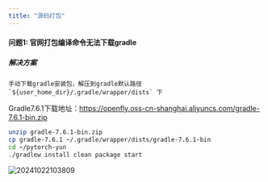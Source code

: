 ```yaml
---
title: "源码打包"
---
```


#### 问题1: 官网打包编译命令无法下载gradle

##### 解决方案

```wikitext
手动下载gradle安装包，解压到gradle默认路径 `${user_home_dir}/.gradle/wrapper/dists` 下
```

Gradle7.6.1下载地址：https://openfly.oss-cn-shanghai.aliyuncs.com/gradle-7.6.1-bin.zip

```bash
unzip gradle-7.6.1-bin.zip
cp gradle-7.6.1 ~/.gradle/wrapper/dists/gradle-7.6.1-bin
cd ~/pytorch-yun
./gradlew install clean package start
```

![20241022103809](https://img.isxcode.com/picgo/20241022103809.png)
